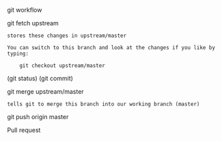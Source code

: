 git workflow

git fetch upstream

	stores these changes in upstream/master

	You can switch to this branch and look at the changes if you like by typing:
	
		git checkout upstream/master

(git status)
(git commit)

git merge upstream/master

	tells git to merge this branch into our working branch (master)

git push origin master

Pull request
